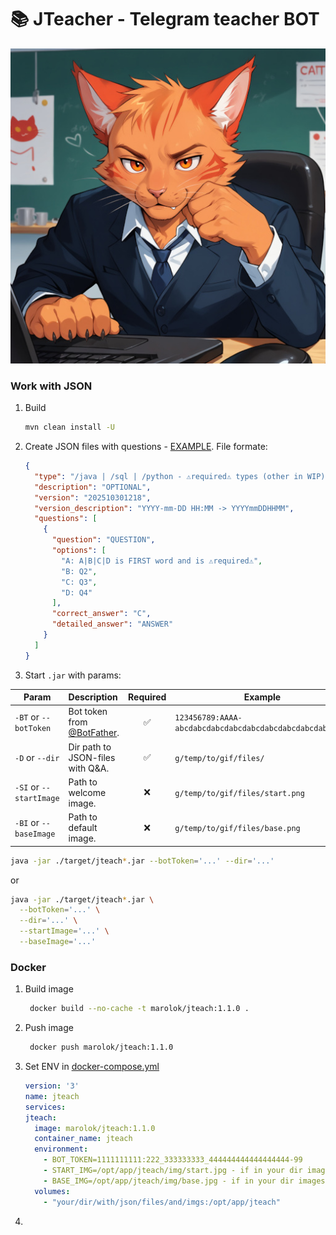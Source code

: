 # 📚 JTeacher - Telegram teacher BOT

![start.jpg](src/main/resources/img/start.jpg)

### Work with JSON

1) Build
    ``` sh
   mvn clean install -U
   ```
2) Create JSON files with questions - [EXAMPLE](src/main/resources/java.json). File formate:
    ``` json 
    {
      "type": "/java | /sql | /python - ⚠️required⚠️ types (other in WIP)",
      "description": "OPTIONAL",
      "version": "202510301218",
      "version_description": "YYYY-mm-DD HH:MM -> YYYYmmDDHHMM",
      "questions": [
        {
          "question": "QUESTION",
          "options": [
            "A: A|B|C|D is FIRST word and is ⚠️required⚠️",
            "B: Q2",
            "C: Q3",
            "D: Q4"
          ],
          "correct_answer": "C",
          "detailed_answer": "ANSWER"
        }
      ]
    }
    ```

3) Start `.jar` with params:

| Param                   | Description                                          | Required | Example                                                  |
|-------------------------|:-----------------------------------------------------|:--------:|----------------------------------------------------------|
| `-BT` or `--botToken`   | Bot token from [@BotFather](https://t.me/BotFather). |    ✅     | `123456789:AAAA-abcdabcdabcdabcdabcdabcdabcdabcdabcdabc` |
| `-D` or `--dir`         | Dir path to JSON-files with Q&A.                     |    ✅     | `g/temp/to/gif/files/`                                   |
| `-SI` or `--startImage` | Path to welcome image.                               |    ❌     | `g/temp/to/gif/files/start.png`                          |
| `-BI` or `--baseImage`  | Path to default image.                               |    ❌     | `g/temp/to/gif/files/base.png`                           |

``` sh
java -jar ./target/jteach*.jar --botToken='...' --dir='...'

```

or

``` sh
java -jar ./target/jteach*.jar \
  --botToken='...' \
  --dir='...' \
  --startImage='...' \
  --baseImage='...'
```

### Docker

1) Build image
   ``` sh 
    docker build --no-cache -t marolok/jteach:1.1.0 .
   ```
2) Push image
   ``` sh 
    docker push marolok/jteach:1.1.0
   ```
3) Set ENV in [docker-compose.yml](./docker-compose.yml)
   ``` yml 
   version: '3'
   name: jteach
   services:
   jteach:
     image: marolok/jteach:1.1.0
     container_name: jteach
     environment:
       - BOT_TOKEN=1111111111:222_333333333_444444444444444444-99
       - START_IMG=/opt/app/jteach/img/start.jpg - if in your dir images in `img` folder
       - BASE_IMG=/opt/app/jteach/img/base.jpg - if in your dir images in `img` folder
     volumes:
       - "your/dir/with/json/files/and/imgs:/opt/app/jteach"
   ```
4) 